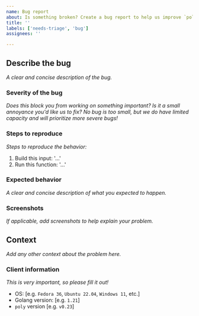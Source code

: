 ```yaml
---
name: Bug report
about: Is something broken? Create a bug report to help us improve `poly`! No issue is too small :)
title: ''
labels: ['needs-triage', 'bug']
assignees: ''

---
```


## Describe the bug
*A clear and concise description of the bug.*

### Severity of the bug
*Does this block you from working on something important? Is it a small 
annoyance you'd like us to fix? No bug is too small, but we do have
limited capacity and will prioritize more severe bugs!*

### Steps to reproduce
*Steps to reproduce the behavior:*
1. Build this input: '...'
2. Run this function: '...'

### Expected behavior
*A clear and concise description of what you expected to happen.*

### Screenshots
*If applicable, add screenshots to help explain your problem.*

## Context
*Add any other context about the problem here.*

### Client information
*This is very important, so please fill it out!*
 - OS: [e.g. `Fedora 36`, `Ubuntu 22.04`, `Windows 11`, etc.]
 - Golang version: [e.g. `1.21`]
 - `poly` version [e.g. `v0.23`]
